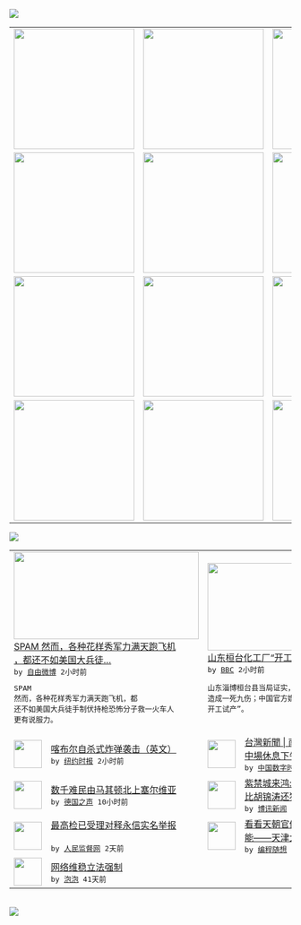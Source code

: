

<a href="https://github.com/greatfire/z/raw/master/FreeBrowser.apk"><img src="https://raw.githubusercontent.com/greatfire/wiki/master/x/header.png" /></a><table><tr><td width="262" align="center" valign="center"><a href="https://github.com/greatfire/wiki/wiki/nyt" title="纽约时报中文网 国际纵览"><img src="https://raw.githubusercontent.com/greatfire/wiki/master/x/nyt_flag.png" width="215"/></a></td><td width="262" align="center" valign="center"><a href="https://github.com/greatfire/wiki/wiki/dw" title=""><img src="https://raw.githubusercontent.com/greatfire/wiki/master/x/dw_flag.png" width="215"/></a></td><td width="262" align="center" valign="center"><a href="https://github.com/greatfire/wiki/wiki/rmjd" title=""><img src="https://raw.githubusercontent.com/greatfire/wiki/master/x/rmjd_flag.png" width="215"/></a></td></tr><tr><td width="262" align="center" valign="center"><a href="https://github.com/paopaonetizen/website" title="泡泡 - 未经审查的互联网信息"><img src="https://raw.githubusercontent.com/greatfire/wiki/master/x/pp_flag.png" width="215"/></a></td><td width="262" align="center" valign="center"><a href="https://github.com/getlantern/mirror" title="以及自由微博和GreatFire.org官方中文论坛"><img src="https://raw.githubusercontent.com/greatfire/wiki/master/x/lantern_flag.png" width="215"/></a></td><td width="262" align="center" valign="center"><a href="https://github.com/cdtmirrors/m/" title=""><img src="https://raw.githubusercontent.com/greatfire/wiki/master/x/cdt_flag.png" width="215"/></a></td></tr><tr><td width="262" align="center" valign="center"><a href="https://github.com/program-think/blog" title="编程随想的博客"><img src="https://raw.githubusercontent.com/greatfire/wiki/master/x/pt_flag.png" width="215"/></a></td><td width="262" align="center" valign="center"><a href="https://github.com/greatfire/wiki/wiki/bbc" title=""><img src="https://raw.githubusercontent.com/greatfire/wiki/master/x/bbc_flag.png" width="215"/></a></td><td width="262" align="center" valign="center"><a href="https://github.com/freeweibo/s" title="自由微博 - 匿名和不受屏蔽的新浪微博搜索"><img src="https://raw.githubusercontent.com/greatfire/wiki/master/x/fw_flag.png" width="215"/></a></td></tr><tr><td width="262" align="center" valign="center"><a href="https://github.com/greatfire/wiki/wiki/google" title=""><img src="https://raw.githubusercontent.com/greatfire/wiki/master/x/google_flag.png" width="215"/></a></td><td width="262" align="center" valign="center"><a href="https://github.com/bxnews/boxun" title=""><img src="https://raw.githubusercontent.com/greatfire/wiki/master/x/bx_flag.png" width="215"/></a></td><td width="262" align="center" valign="center"><a href="https://github.com/greatfire/wiki/wiki/open-source" title="欢迎访问GreatFire.org开发者项目网站"><img src="https://raw.githubusercontent.com/greatfire/wiki/master/x/open-source_flag.png" width="215"/></a></td></tr></table><img src="https://raw.githubusercontent.com/greatfire/wiki/master/x/newsfeed text.png" /><table cols="4"><tr><td colspan="2" width="380"><a href="https://freeweibo.com/weibo/3878977129497276"><img src="http://ww2.sinaimg.cn/large/62044e6fjw1evcfdto0p1j20hs0h80vw.jpg" width="330" height="156"/></a></br><a href="https://freeweibo.com/weibo/3878977129497276">SPAM 然而，各种花样秀军力满天跑飞机<br/>，都还不如美国大兵徒…</a></br><kbd> by <a href="https://freeweibo.com/">自由微博</a> 2小时前 </kbd></br><pre>SPAM 然而，各种花样秀军力满天跑飞机，都<br/>还不如美国大兵徒手制伏持枪恐怖分子救一火车人<br/>更有说服力。</pre></td><td colspan="2" width="380"><a href="http://www.bbc.com/zhongwen/simp/china/2015/08/150823_china_shandong_chemical_blast"><img src="http://a.files.bbci.co.uk/worldservice/live/assets/images/2015/08/23/150823040906_cn_shandong_chemical_blast_144x81_xinhua_nocredit.jpg" width="330" height="156"/></a></br><a href="http://www.bbc.com/zhongwen/simp/china/2015/08/150823_china_shandong_chemical_blast">山东桓台化工厂“开工试产”爆炸致一死九伤</a></br><kbd> by <a href="http://www.bbc.co.uk/zhongwen/simp">BBC</a> 2小时前 </kbd></br><pre>山东淄博桓台县当局证实，当地化工厂爆炸事件共<br/>造成一死九伤；中国官方媒体称涉事企业当时正“<br/>开工试产”。</pre></td></tr><tr><td><img src="https://raw.githubusercontent.com/greatfire/wiki/master/x/nyt_logo.png" width="50" height="50"/></td><td width="280"><a href="https://dghiur1u8xlqa.cloudfront.net/asia-pacific/20150823/cc23afghanistan/">喀布尔自杀式炸弹袭击（英文）</a></br><kbd> by <a href="http://m.cn.nytimes.com/">纽约时报</a> 2小时前 </kbd></td><td><img src="https://raw.githubusercontent.com/greatfire/wiki/master/x/cdt_logo.png" width="50" height="50"/></td><td width="280"><a href="http://feedproxy.google.com/~r/chinadigitaltimes/OEcc/~3/BnTJXVCazGc/">台灣新聞 | 南北韓高階對話<br/>  中場休息下午續開</a></br><kbd> by <a href="http://chinadigitaltimes.net/chinese/">中国数字时代</a> 5小时前 </kbd></td></tr><tr><td><img src="http://www.dw.com/image/0,,18666148_302,00.jpg" width="50" height="50"/></td><td width="280"><a href="http://dw.com/p/1GJs8?maca=chi-GK-text-greatfire-all-chinese-15625-xml-mrss">数千难民由马其顿北上塞尔维亚</a></br><kbd> by <a href="http://dw.de">德国之声</a> 10小时前 </kbd></td><td><img src="https://raw.githubusercontent.com/greatfire/wiki/master/x/bx_logo.png" width="50" height="50"/></td><td width="280"><a href="http://www.boxun.com/news/gb/china/2015/08/201508221121.shtml">紫禁城来鸿:习近平对达赖喇嘛<br/>比胡锦涛还狠？请看博讯...</a></br><kbd> by <a href="http://www.boxun.com">博讯新闻</a> 1天前 </kbd></td></tr><tr><td><img src="http://www.rmjdw.com/uploads/allimg/150821/11322625T-0.jpg" width="50" height="50"/></td><td width="280"><a href="http://www.rmjdw.com//guanzhuzhongguo/20150821/15155.html">最高检已受理对释永信实名举报<br/> </a></br><kbd> by <a href="http://www.rmjdw.com/">人民监督网</a> 2天前 </kbd></td><td><img src="http://lh4.googleusercontent.com/cM7oXzR8jGBaXB5zek9Z6Gf3zOe0QrvTkO3XCU7n6T8qXyNUTEJ41C6h7bw4m02ZOswdhO7Iv96udBlZf2ItSvKyXnPBViXn1TUH2gkcl1v5Q7fEXxkYCt5ME7BAMtV1wTLQhD4Niw" width="50" height="50"/></td><td width="280"><a href="http://feedproxy.google.com/~r/programthink/~3/21dSbtE1Ayk/2015-Tianjin-Explosions.html">看看天朝官僚系统多么低效和无<br/>能——天津大爆炸随想</a></br><kbd> by <a href="http://program-think.blogspot.com">编程随想</a> 3天前 </kbd></td></tr><tr><td><img src="http://pao-pao.net/sites/pao-pao.net/files/styles/base_adaptive/public/6523513689_baeec3c53c_z_0.jpg?itok=NM8cQ_d1" width="50" height="50"/></td><td width="280"><a href="https://pao-pao.net/article/593">网络维稳立法强制</a></br><kbd> by <a href="https://pao-pao.net">泡泡</a> 41天前 </kbd></td></table></br><a href="https://github.com/greatfire/z/raw/master/FreeBrowser.apk"><img src="https://raw.githubusercontent.com/greatfire/wiki/master/x/download app.png" /></a>